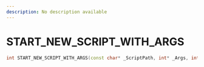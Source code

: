 ```yaml
---
description: No description available 
---
```


# START_NEW_SCRIPT_WITH_ARGS

```cpp
int START_NEW_SCRIPT_WITH_ARGS(const char* _ScriptPath, int* _Args, int _ArgCount, int _StackSize);
```